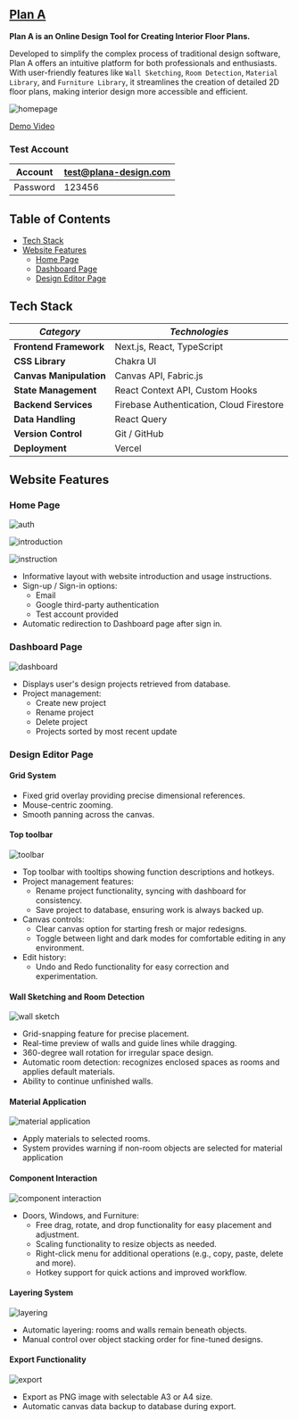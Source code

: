 ## [Plan A](https://plan-a-design.vercel.app/)

**Plan A is an Online Design Tool for Creating Interior Floor Plans.**

Developed to simplify the complex process of traditional design software, Plan A offers an intuitive platform for both professionals and enthusiasts. With user-friendly features like `Wall Sketching`, `Room Detection`, `Material Library`, and `Furniture Library`, it streamlines the creation of detailed 2D floor plans, making interior design more accessible and efficient.

![homepage](https://res.cloudinary.com/datj4og4i/image/upload/v1726918479/homepage_x7j4gk.png)

[Demo Video]()

### Test Account

| Account  | test@plana-design.com |
| -------- | --------------------- |
| Password | 123456                |

## Table of Contents

- [Tech Stack](#technical-stack)
- [Website Features](#website-features)
  - [Home Page](#home-page)
  - [Dashboard Page](#dashboard)
  - [Design Editor Page](#design-editor-page)

## Tech Stack

| **_Category_**          | **_Technologies_**                       |
| ----------------------- | ---------------------------------------- |
| **Frontend Framework**  | Next.js, React, TypeScript               |
| **CSS Library**         | Chakra UI                                |
| **Canvas Manipulation** | Canvas API, Fabric.js                    |
| **State Management**    | React Context API, Custom Hooks          |
| **Backend Services**    | Firebase Authentication, Cloud Firestore |
| **Data Handling**       | React Query                              |
| **Version Control**     | Git / GitHub                             |
| **Deployment**          | Vercel                                   |

## Website Features

### Home Page

![auth](https://res.cloudinary.com/datj4og4i/image/upload/v1726838909/%E6%88%AA%E5%9C%96_2024-09-20_%E6%99%9A%E4%B8%8A9.20.13_h5vabm.png)

![introduction](https://res.cloudinary.com/datj4og4i/image/upload/v1726838957/%E6%88%AA%E5%9C%96_2024-09-15_%E6%99%9A%E4%B8%8A8.05.11_hgnilj.png)

![instruction](https://res.cloudinary.com/datj4og4i/image/upload/v1726838959/%E6%88%AA%E5%9C%96_2024-09-15_%E6%99%9A%E4%B8%8A8.05.36_w6vfqj.png)

- Informative layout with website introduction and usage instructions.
- Sign-up / Sign-in options:
  - Email
  - Google third-party authentication
  - Test account provided
- Automatic redirection to Dashboard page after sign in.

### Dashboard Page

![dashboard](https://res.cloudinary.com/datj4og4i/image/upload/v1726929121/dashboard2_qhi35a.gif)

- Displays user's design projects retrieved from database.
- Project management:
  - Create new project
  - Rename project
  - Delete project
  - Projects sorted by most recent update

### Design Editor Page

#### Grid System

- Fixed grid overlay providing precise dimensional references.
- Mouse-centric zooming.
- Smooth panning across the canvas.

#### Top toolbar

![toolbar](https://res.cloudinary.com/datj4og4i/image/upload/v1726929122/toptoolbar2_d7fk5h.gif)

- Top toolbar with tooltips showing function descriptions and hotkeys.
- Project management features:
  - Rename project functionality, syncing with dashboard for consistency.
  - Save project to database, ensuring work is always backed up.
- Canvas controls:
  - Clear canvas option for starting fresh or major redesigns.
  - Toggle between light and dark modes for comfortable editing in any environment.
- Edit history:
  - Undo and Redo functionality for easy correction and experimentation.

#### Wall Sketching and Room Detection

![wall sketch](https://res.cloudinary.com/datj4og4i/image/upload/v1726938193/%E7%95%AB%E7%89%86111.gif)

- Grid-snapping feature for precise placement.
- Real-time preview of walls and guide lines while dragging.
- 360-degree wall rotation for irregular space design.
- Automatic room detection: recognizes enclosed spaces as rooms and applies default materials.
- Ability to continue unfinished walls.

#### Material Application

![material application](https://res.cloudinary.com/datj4og4i/image/upload/v1726929121/%E5%A1%AB%E5%85%A5%E6%9D%90%E8%B3%AA2_qabphl.gif)

- Apply materials to selected rooms.
- System provides warning if non-room objects are selected for material application

#### Component Interaction

![component interaction](https://res.cloudinary.com/datj4og4i/image/upload/v1726938159/%E7%89%A9%E4%BB%B6%E4%BA%92%E5%8B%95%E7%AC%AC%E4%BA%8C%E6%AC%A1.gif)

- Doors, Windows, and Furniture:
  - Free drag, rotate, and drop functionality for easy placement and adjustment.
  - Scaling functionality to resize objects as needed.
  - Right-click menu for additional operations (e.g., copy, paste, delete and more).
  - Hotkey support for quick actions and improved workflow.

#### Layering System

![layering](https://res.cloudinary.com/datj4og4i/image/upload/v1726929120/%E9%A0%86%E5%BA%8F2_f46fbn.gif)

- Automatic layering: rooms and walls remain beneath objects.
- Manual control over object stacking order for fine-tuned designs.

#### Export Functionality

![export](https://res.cloudinary.com/datj4og4i/image/upload/v1726935771/%E5%8C%AF%E5%87%BA3.gif)

- Export as PNG image with selectable A3 or A4 size.
- Automatic canvas data backup to database during export.
